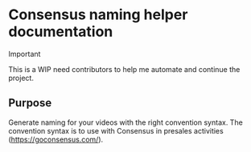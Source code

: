 # Consensus naming helper documentation

> [!IMPORTANT]
> This is a WIP need contributors to help me automate and continue the project.


## Purpose

Generate naming for your videos with the right convention syntax. 
The convention syntax is to use with Consensus in presales activities (https://goconsensus.com/).
